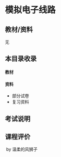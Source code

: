 # 模拟电子线路

## 教材/资料

无



## 本目录收录

#### 教材

#### 资料

- 部分试卷
- 复习资料


## 考试说明



## 课程评价



​																																													by 温柔的风狮子

